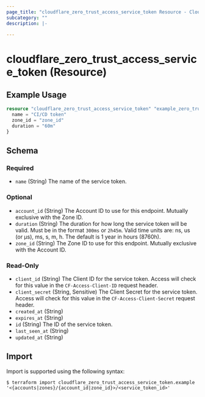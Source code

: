 ```yaml
---
page_title: "cloudflare_zero_trust_access_service_token Resource - Cloudflare"
subcategory: ""
description: |-
  
---
```


# cloudflare_zero_trust_access_service_token (Resource)



## Example Usage

```terraform
resource "cloudflare_zero_trust_access_service_token" "example_zero_trust_access_service_token" {
  name = "CI/CD token"
  zone_id = "zone_id"
  duration = "60m"
}
```

<!-- schema generated by tfplugindocs -->
## Schema

### Required

- `name` (String) The name of the service token.

### Optional

- `account_id` (String) The Account ID to use for this endpoint. Mutually exclusive with the Zone ID.
- `duration` (String) The duration for how long the service token will be valid. Must be in the format `300ms` or `2h45m`. Valid time units are: ns, us (or µs), ms, s, m, h. The default is 1 year in hours (8760h).
- `zone_id` (String) The Zone ID to use for this endpoint. Mutually exclusive with the Account ID.

### Read-Only

- `client_id` (String) The Client ID for the service token. Access will check for this value in the `CF-Access-Client-ID` request header.
- `client_secret` (String, Sensitive) The Client Secret for the service token. Access will check for this value in the `CF-Access-Client-Secret` request header.
- `created_at` (String)
- `expires_at` (String)
- `id` (String) The ID of the service token.
- `last_seen_at` (String)
- `updated_at` (String)

## Import

Import is supported using the following syntax:

```shell
$ terraform import cloudflare_zero_trust_access_service_token.example '<{accounts|zones}/{account_id|zone_id}>/<service_token_id>'
```
